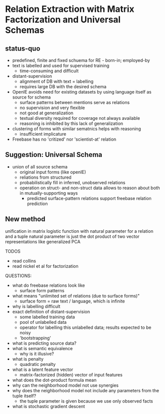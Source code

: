 # Relation Extraction with Matrix Factorization and Universal Schemas

## status-quo
  -  predefined, finite and fixed schuema for RE
    - born-in; employed-by
  - text is labelled and used for supervised training
    - time-consuming and difficult
  - distant-supervision
  	- alignment of DB with text = labelling
  	- requires large DB with the desired schema
  - OpenIE avoids need for existing datasets by using language itself as source for schema
  	- surface patterns between mentions serve as relations
  	- no supervision and very flexible
  	- not good at generalization
  	- textual diversity required for coverage not always available
  	- reasoning is inhibited by this lack of generalization
  - clustering of forms with similar sematnics helps with reasoning
  	- insufficient implicature
  - Freebase has no 'critized' nor 'scientist-at' relation

## Suggestion: Universal Schema
- union of all source schema
  - original input forms (like openIE)
  - reliations from structured 
  - probabilistically fill in inferred, unobserved relations
  - operation on struct- and non-struct data allows to reason about both in mutually-supporting ways
    - predicted surface-pattern relations support freebase relation prediction

## New method
unification in matrix
logistic function with natural parameter for a relation and a tuple
natural parameter is just the dot product of two vector representations
like generalized PCA

TODOS
- read collins
- read nickel et al for factorization

 QUESTIONS:
- what do freebase relations look like
  - surface form patterns
- what means "unlimited set of relations (due to surface forms)"
	- surface form = raw text / language, which is infinite
- why is labelling difficult
- exact definition of distant-supervision
  - some labelled training data
  - pool of unlabelled data
  - operator for labelling this unlabelled data; results expected to be noisy
  - 'bootstrapping'
- what is predicting source data?
- what is semantic equivalence
	- why is it illusive?
- what is penalty
  - quadratic penalty
- what is a latent feature vector
  - matrix-factorized (hidden) vector of input features
- what does the dot-product formula mean
- why can the neighborhood model not use synergies
- why does the neighborhood model not include any parameters from the tuple itself?
  - the tuple parameter is given because we use only observed facts
- what is stochastic gradient descent
